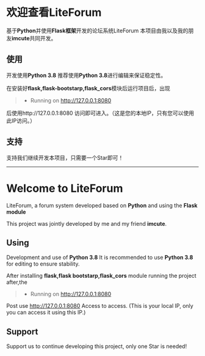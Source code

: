 # 欢迎查看LiteForum

基于**Python**并使用**Flask框架**开发的论坛系统LiteForum
本项目由我以及我的朋友**imcute**共同开发。

## 使用

开发使用**Python 3.8**
推荐使用**Python 3.8**进行编辑来保证稳定性。

在安装好**flask,flask-bootstarp,flask_cors**模块后运行项目后，出现

>   * Running on http://127.0.0.1:8080
    
后使用http://127.0.0.1:8080 访问即可进入。（这是您的本地IP，只有您可以使用此IP访问。）

##  支持

支持我们继续开发本项目，只需要一个Star即可！

------------

# Welcome to LiteForum

LiteForum, a forum system developed based on **Python** and using the **Flask module**

This project was jointly developed by me and my friend **imcute**.

## Using

Development and use of **Python 3.8**
It is recommended to use **Python 3.8** for editing to ensure stability.

After installing **flask,flask bootstarp,flask_cors** module running the project after,the

>   * Running on http://127.0.0.1:8080

Post use http://127.0.0.1:8080 Access to access. (This is your local IP, only you can access it using this IP.)

## Support

Support us to continue developing this project, only one Star is needed!




